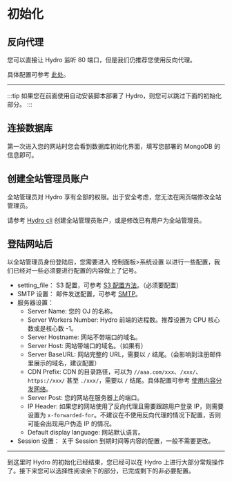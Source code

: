 # 初始化

## 反向代理

您可以直接让 Hydro 监听 80 端口，但是我们仍推荐您使用反向代理。

具体配置可参考 [此处](https://github.com/hydro-dev/Hydro/tree/master/examples)。

---

:::tip
如果您在前面使用自动安装脚本部署了 Hydro，则您可以跳过下面的初始化部分。
:::

## 连接数据库

第一次进入您的网站时您会看到数据库初始化界面，填写您部署的 MongoDB 的信息即可。

## 创建全站管理员账户

全站管理员对 Hydro 享有全部的权限。出于安全考虑，您无法在网页端修改全站管理员。

请参考 [Hydro cli](/install/cli/) 创建全站管理员账户，或是修改已有用户为全站管理员。

## 登陆网站后

以全站管理员身份登陆后，您需要进入 控制面板>系统设置 以进行一些配置，我们已经对一些必须要进行配置的内容做上了记号。

- setting_file： S3 配置，可参考 [S3 配置方法](/install/enhance/s3)。（必须要配置）  
- SMTP 设置： 邮件发送配置，可参考 [SMTP](控制面板>系统设置)。  
- 服务器设置：  
  - Server Name: 您的 OJ 的名称。  
  - Server Workers Number: Hydro 前端的进程数。推荐设置为 CPU 核心数或是核心数 -1。
  - Server Hostname: 网站不带端口的域名。
  - Server Host: 网站带端口的域名。（如果有）  
  - Server BaseURL: 网站完整的 URL，需要以 `/` 结尾。（会影响到注册邮件里展示的域名，建议配置）  
  - CDN Prefix: CDN 的目录路径，可以为 `//aaa.com/xxx`、`/xxx/`、`https://xxx/` 甚至 `./xxx/`，需要以 `/` 结尾。具体配置可参考 [使用内容分发网络](/install/cdn.html)。
  - Server Post: 您的网站在服务器上的端口。  
  - IP Header: 如果您的网站使用了反向代理且需要跟踪用户登录 IP，则需要设置为 `x-forwarded-for`。不建议在不使用反向代理的情况下配置，否则可能会出现用户伪造 IP 的情况。
  - Default display language: 网站默认语言。  
- Session 设置： 关于 Session 到期时间等内容的配置，一般不需要更改。

---

到这里时 Hydro 的初始化已经结束，您已经可以在 Hydro 上进行大部分常规操作了。接下来您可以选择性阅读余下的部分，已完成剩下的非必要配置。